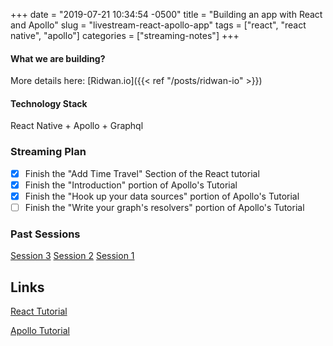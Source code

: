 +++
date = "2019-07-21 10:34:54 -0500"
title = "Building an app with React and Apollo"
slug = "livestream-react-apollo-app"
tags = ["react", "react native", "apollo"]
categories = ["streaming-notes"]
+++

#### What we are building?

More details here: [Ridwan.io]({{< ref "/posts/ridwan-io" >}})

#### Technology Stack

React Native + Apollo + Graphql

### Streaming Plan

- [x] Finish the "Add Time Travel" Section of the React tutorial
- [x] Finish the "Introduction" portion of Apollo's Tutorial
- [x] Finish the "Hook up your data sources" portion of Apollo's Tutorial
- [ ] Finish the "Write your graph's resolvers" portion of Apollo's Tutorial

### Past Sessions

[Session 3](https://youtu.be/xQRjwu61jMM)
[Session 2](https://youtu.be/y42eBbeodaA)
[Session 1](https://youtu.be/fdqMPAWzsJs)

## Links

[React Tutorial](https://reactjs.org/tutorial/tutorial.html#adding-time-travel)

[Apollo Tutorial](https://www.apollographql.com/docs/tutorial/introduction/)

